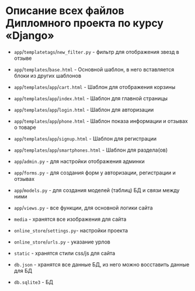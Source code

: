 # Описание всех файлов Дипломного проекта по курсу «Django»

* `app`/`templatetags`/`new_filter.py` - фильтр для отображения звезд в отзыве


* `app`/`templates`/`base.html` - Основной шаблон, в него вставляется блоки из других шаблонов
* `app`/`templates`/`app`/`cart.html` - Шаблон для отображения корзины
* `app`/`templates`/`app`/`index.html` - Шаблон для главной страницы
* `app`/`templates`/`app`/`login.html` - Шаблон для авторизации
* `app`/`templates`/`app`/`phone.html` - Шаблон показа информации и отзывах о товаре
* `app`/`templates`/`app`/`signup.html` - Шаблон для регистрации
* `app`/`templates`/`app`/`smartphones.html` - Шаблон для раздела(ов)


* `app`/`admin.py` - для настройки отображения админки
* `app`/`forms.py` - для создания форм у авторизации, регистрации и отзывах
* `app`/`models.py` - для создания моделей (таблиц) БД и связи между ними
* `app`/`views.py` - все функции, для основной логики сайта


* `media` - хранятся все изображения для сайта 


* `online_store`/`settings.py`- настройки проекта
* `online_store`/`urls.py` - указание урлов


* `static` - хранятся стили css/js для сайта

* `db.json` - хранятся все данные БД, из него можно восставить данные для БД

* `db.sqlite3` - БД